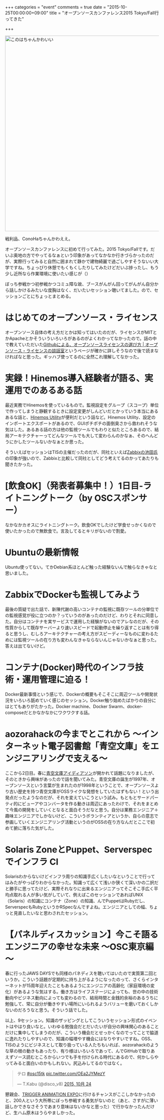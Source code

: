 +++
categories = "event"
comments = true
date = "2015-10-25T00:00:00+09:00"
title = "オープンソースカンファレンス2015 Tokyo/Fall行ってきた"

+++

<a data-flickr-embed="true"  href="https://www.flickr.com/photos/chroju/22273557670/in/dateposted-public/" title="このはちゃんかわいい"><img src="https://farm1.staticflickr.com/630/22273557670_c7c51c391b_z.jpg" width="640" height="640" alt="このはちゃんかわいい"></a><script async src="//embedr.flickr.com/assets/client-code.js" charset="utf-8"></script>

戦利品、ConoHaちゃんかわええ。

オープンソースカンファレンスに初めて行ってみた。2015 Tokyo/Fallです。だいぶ奥地の方でやってるなぁという印象があってなかなか行きづらかったのだが、実際行ってみると自然に囲まれて静かで建物綺麗で過ごしやすそうないい大学ですね。ちょっぴり休憩でもくもくしたりしてみたけどだいぶ捗ったし、もう少し近所なら作業環境に使いたい感じが（）

ぼっち参戦かつ初参戦かつコミュ障な故、ブースがんがん回ってがんがん自分から話しかけるみたいな度胸はなく、だいたいセッション聴いてました。ので、セッションごとにちょっとまとめる。

# はじめてのオープンソース・ライセンス

オープンソース自体の考え方だとかは知ってはいたのだが、ライセンスがMITとかApacheとかそういういろいろがあるのがよくわかってなかったので。話の中で教えていただいた[Githubによる、オープンソースライセンスの選び方 | オープンソース・ライセンスの談話室](http://www.catch.jp/oss-license/2013/09/10/github/)というページが確かに詳しそうなので後で読まなければなと思った。ギッハブ使ってるのに全然これ理解してなかった。

# 実録！Hinemos導入経験者が語る、実運用でのあるある話

最近実務でHinemosを使っているもので。監視設定をグループ（スコープ）単位で作ってしまうと静観するときに設定変更がしんどいだとかっていう本当にあるあるな話と、[Hinemos Utility](http://www.hinemos.info/option/utility)が便利だという話など。Hinemos Utility、設定のインポートエクスポートがあるので、GUIポチポチの面倒臭さから救われそうな気はした。あるある話の方は他の監視ツールでもわりと似たところあるので、結局アーキテクチャーってどんなツールでも大して変わらんのかなぁ、そのへんどうにかしたツールないかなぁとか思った。

そういえばセッションはTISの主催だったのだが、同社といえば[Zabbixの池田氏](http://thinkit.co.jp/author/3519)の印象が強いので、Zabbixと比較して同社としてどう考えてるのかってあたりも聞きたかった。

# [飲食OK]（発表者募集中！）1日目-ライトニングトーク（by OSCスポンサー）

なかなかカオスにライトニングトーク。飲食OKでしたけど学食せっかくなので使いたかったので無飲食で。言及してるとキリがないので割愛。

# Ubuntuの最新情報

Ubuntu使ってない。てかDebian系ほとんど触った経験ないんで触らなきゃなと思いました。

# ZabbixでDockerも監視してみよう

最後の質疑で出た話で、新陳代謝の高いコンテナの監視に既存ツールの分単位での監視感覚が役に立つのか？っていうのがあったのだけど、わりとそれに同意した。自分はコンテナを実サービスで運用した経験がないのでアレなのだが、その性質からして既存サーバーより速いスピードで起動停止を繰り返すことは有り得ると思うし、むしろアーキテクチャーの考え方がスピーディーなものに変わるためには監視ツールの在り方も変わんなきゃならないんじゃないかなぁと思った。答えは出てないけど。

# コンテナ(Docker)時代のインフラ技術・運用管理に迫る！

Docker最新事情という感じで、Dockerの概要もそこそこに周辺ツールや開発状況をいろいろ舐めていく感じのセッション。Docker触り始めたばかりの自分にはとてもありがたかった。Docker machine、Docker Swarm、docker-composeだとかなかなかにワクワクする話。

# aozorahackの今までとこれから ～インターネット電子図書館「青空文庫」をエンジニアリングで支える～

ここから2日目。春に[青空文庫アイディアソン](https://atnd.org/events/66230)が開かれて話題になりましたが、そのときから興味があったので話を聞いてみた。青空文庫の誕生が1997年、オープンソースという言葉が生まれたのが1998年ということで、オープンソースより古い歴史を持つ青空文庫がOSSライクな発想をしていたはずもない！という出発点だったようなのだが、それを変えていこうという試み。もともとサードパーティ的にビューアやコンバータを作る動きは周辺にあったわけで、それをまとめて今風の開発をしていくとなると面白そうだなと思う。自分は業務エンジニア＋趣味エンジニアでしかないけど、こういうボランティアというか、自らの意志で参画していくエンジニアリング活動というのがOSSの在り方なんだとここで初めて腑に落ちた気がした。

# Solaris ZoneとPuppet、Serverspecでインフラ CI

Solarisわからないけどインフラ周りの知識手広くしたいなということで行ってはみたがやっぱりわからなかった。知識って広くて浅いか狭くて深いかの二択だと勝手に思ってたけど、実際それなりに出来るエンジニアってそこそこ手広く平均点取れる人が多い気がしていて、例えばこのセッションであればUNIX（Solaris）の知識にコンテナ（Zone）の知識、んでPuppetはRubyだし、ServerspecもRubyというかRSpecなんですよね。エンジニアとしての幅、ちょっと見直したいなと思わされたセッション。

# 【パネルディスカッション】今こそ語るエンジニアの幸せな未来 ～OSC東京編～

春に行ったJAWS DAYSでも同様のパネディスを聴いてはいたので実質第二回というか。こういう話題が定期的に持ち上がるようになったのって、さくらインターネットが15周年迎えたこともあるようにエンジニアの高齢化（家庭環境の変化）があるような気はする。働き方はライフステージによっても、世の中の技術動向やビジネス動向によっても変わるので、結局時間と金銭的余裕のあるうちに勉強して、常に自分が働きやすい場所にいられるようバリューを磨いておくしかないのだろうなと思う。そういう話でした。

以上、9セッション。知識のザッピングとしてこういうセッション形式のイベントはやはり良いなと。いわゆる勉強会だとだいたいが自分の興味関心のあることだけに集中してしまうのだが、こういう機会だとせっかくなのでってことで脇道に逸れたりしやすいので、知識の幅増やす機会にはなりやすいですね。OSS、TISのようにビジネスとして取り扱っている人たちもいれば、aozorahackのような草の根の動きもあったり、有り様はいろいろであって、んでGitHubで取りあえずソース読むところからいつでも手を付けられる時代にあるので、何かしらやってみると面白いのかもしれない。尻込みしてるのではなく。

<blockquote class="twitter-tweet" lang="ja"><p lang="ja" dir="ltr">テロ <a href="https://twitter.com/hashtag/osc15tk?src=hash">#osc15tk</a> <a href="https://t.co/OEa2JYMezY">pic.twitter.com/OEa2JYMezY</a></p>&mdash; T.Kabu (@disco_v8) <a href="https://twitter.com/disco_v8/status/657855359357337600">2015, 10月 24</a></blockquote>
<script async src="//platform.twitter.com/widgets.js" charset="utf-8"></script>

懇親会、[TRIGGER ANIMATION EXPO](https://twitter.com/chroju/status/657852424502276096)に行けるチャンスがここしかなかったのと、200人という大所帯にぼっち参戦する勇気がないのと（あと、さすがに薄い話しかできなさそうであまり意味はないかなと思った）で行かなかったんだけど、生ハム原木はうらやましかった。


